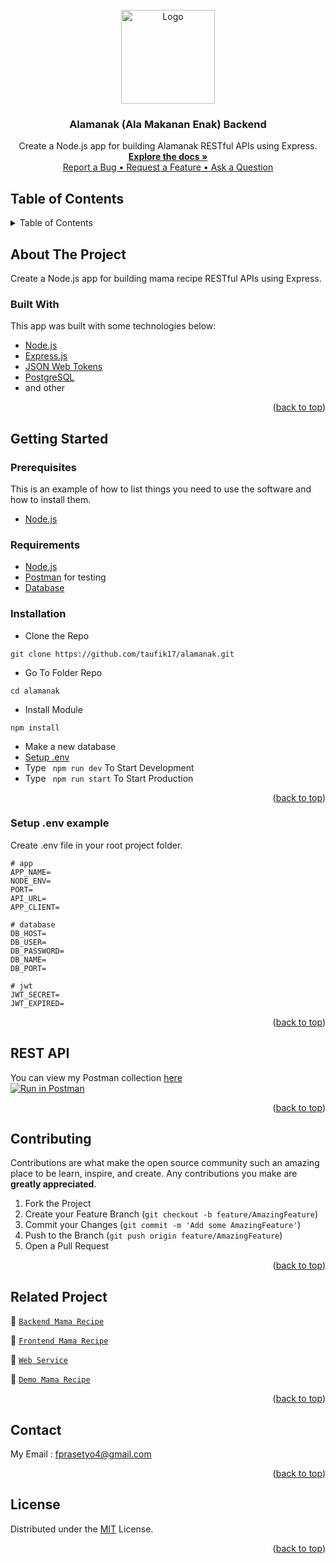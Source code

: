 <div id="top"></div>

<!-- PROJECT LOGO -->
<br />
<div align="center">
  <a href="https://github.com/taufik17/alamanak">
    <img src="https://res.cloudinary.com/dbpfwb5ok/image/upload/v1659148545/portofolio/recipe/2_kpnvj7.png" alt="Logo" width="150px">
  </a>

  <h3 align="center">Alamanak (Ala Makanan Enak) Backend</h3>

  <p align="center">
    Create a Node.js app for building Alamanak RESTful APIs using Express.
    <br />
    <a href="#table-of-contents"><strong>Explore the docs »</strong></a>
    <br />
    <a href="https://github.com/taufik17/alamanak/issues/1">Report a Bug • </a><a href="https://github.com/taufik17/alamanak/issues/2">Request a Feature • </a><a href="https://github.com/taufik17/alamanak/issues/3">Ask a Question</a>
  </p>

</div>

<!-- TABLE OF CONTENTS -->
## Table of Contents
<details>
  <summary>Table of Contents</summary>
  <ol>
    <li>
      <a href="#about-the-project">About The Project</a>
      <ul>
        <li><a href="#built-with">Built With</a></li>
      </ul>
    </li>
    <li>
      <a href="#getting-started">Getting Started</a>
      <ul>
        <li><a href="#prerequisites">Prerequisites</a></li>
        <li><a href="#requirements">Requirements</a></li>
        <li><a href="#installation">Installation</a></li>
        <li><a href="#setup-env-example">Setup .env example</a></li>
      </ul>
    </li>
    <li><a href="#rest-api">REST API</a></li>
    <li><a href="#contributing">Contributing</a></li>
    <li><a href="#related-project">Related Project</a></li>
    <li><a href="#contributing">Contributing</a></li>
    <li><a href="#contact">Contact</a></li>
    <li><a href="#license">License</a></li>
  </ol>
</details>

<!-- ABOUT THE PROJECT -->
## About The Project
Create a Node.js app for building mama recipe RESTful APIs using Express.

### Built With
This app was built with some technologies below:
- [Node.js](https://nodejs.org/en/)
- [Express.js](https://expressjs.com/)
- [JSON Web Tokens](https://jwt.io/)
- [PostgreSQL](https://www.postgresql.org/)
- and other

<p align="right">(<a href="#top">back to top</a>)</p>

<!-- GETTING STARTED -->
## Getting Started

### Prerequisites

This is an example of how to list things you need to use the software and how to install them.

* [Node.js](https://nodejs.org/en/download/)

### Requirements
* [Node.js](https://nodejs.org/en/)
* [Postman](https://www.getpostman.com/) for testing
* [Database](https://www.postgresql.org/)

### Installation

- Clone the Repo
```
git clone https://github.com/taufik17/alamanak.git
```
- Go To Folder Repo
```
cd alamanak
```
- Install Module
```
npm install
```
- Make a new database
- <a href="#setup-env-example">Setup .env</a>
- Type ` npm run dev` To Start Development
- Type ` npm run start` To Start Production

<p align="right">(<a href="#top">back to top</a>)</p>

### Setup .env example

Create .env file in your root project folder.

```env
# app
APP_NAME=
NODE_ENV=
PORT=
API_URL=
APP_CLIENT=

# database
DB_HOST=
DB_USER=
DB_PASSWORD=
DB_NAME=
DB_PORT=

# jwt
JWT_SECRET=
JWT_EXPIRED=
```

<p align="right">(<a href="#top">back to top</a>)</p>

## REST API

You can view my Postman collection [here]()
</br>
[![Run in Postman](https://run.pstmn.io/button.svg)]()

<p align="right">(<a href="#top">back to top</a>)</p>

<!-- CONTRIBUTING -->
## Contributing

Contributions are what make the open source community such an amazing place to be learn, inspire, and create. Any contributions you make are **greatly appreciated**.

1. Fork the Project
2. Create your Feature Branch (`git checkout -b feature/AmazingFeature`)
3. Commit your Changes (`git commit -m 'Add some AmazingFeature'`)
4. Push to the Branch (`git push origin feature/AmazingFeature`)
5. Open a Pull Request

<p align="right">(<a href="#top">back to top</a>)</p>

## Related Project
:rocket: [`Backend Mama Recipe`](https://github.com/fandipras7/foodRecipeApi)

:rocket: [`Frontend Mama Recipe`](https://github.com/fandipras7/food_recipe_app)

:rocket: [`Web Service`](https://food-recipe-fandi.herokuapp.com)

:rocket: [`Demo Mama Recipe`](https://food-recipe-app-ten.vercel.app/Home)

<p align="right">(<a href="#top">back to top</a>)</p>

## Contact

My Email : fprasetyo4@gmail.com

<p align="right">(<a href="#top">back to top</a>)</p>

## License
Distributed under the [MIT](/LICENSE) License.

<p align="right">(<a href="#top">back to top</a>)</p>
